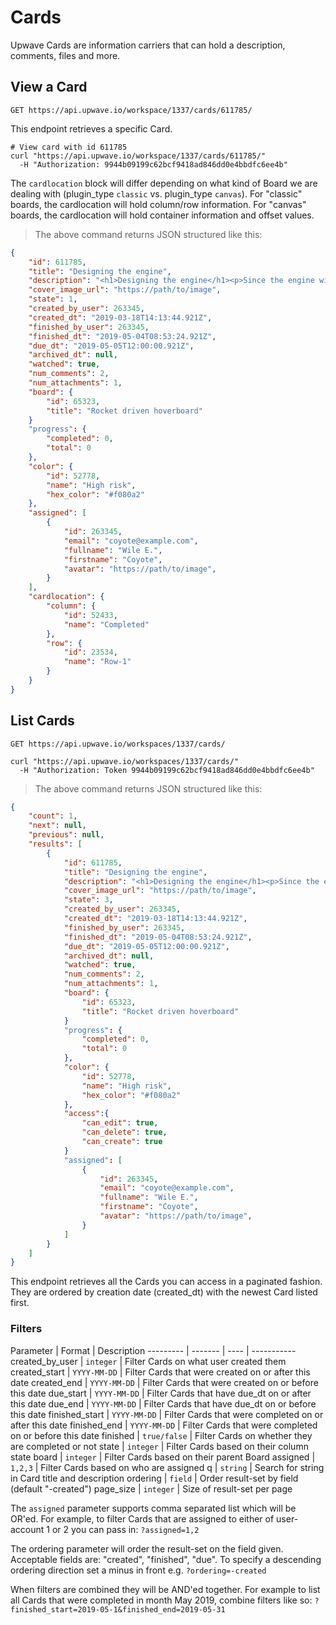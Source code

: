 # Cards

Upwave Cards are information carriers that can hold a description, comments, files and more.


## View a Card

`GET https://api.upwave.io/workspace/1337/cards/611785/`

This endpoint retrieves a specific Card.

```shell
# View card with id 611785
curl "https://api.upwave.io/workspace/1337/cards/611785/"
  -H "Authorization: 9944b09199c62bcf9418ad846dd0e4bbdfc6ee4b"
```

The `cardlocation` block will differ depending on what kind of Board we are dealing with (plugin_type `classic` vs. plugin_type `canvas`).
For "classic" boards, the cardlocation will hold column/row information. For "canvas" boards, the cardlocation will hold container information and offset values.

> The above command returns JSON structured like this:

```json
{
    "id": 611785,
    "title": "Designing the engine",
    "description": "<h1>Designing the engine</h1><p>Since the engine will run on Thorium, we need to ...</p>",
    "cover_image_url": "https://path/to/image",
    "state": 1,
    "created_by_user": 263345,
    "created_dt": "2019-03-18T14:13:44.921Z",
    "finished_by_user": 263345,
    "finished_dt": "2019-05-04T08:53:24.921Z",
    "due_dt": "2019-05-05T12:00:00.921Z",
    "archived_dt": null,
    "watched": true,
    "num_comments": 2,
    "num_attachments": 1,
    "board": {
        "id": 65323,
        "title": "Rocket driven hoverboard"
    }
    "progress": {
        "completed": 0,
        "total": 0
    },
    "color": {
        "id": 52778,
        "name": "High risk",
        "hex_color": "#f080a2"
    },
    "assigned": [
        {
            "id": 263345,
            "email": "coyote@example.com",
            "fullname": "Wile E.",
            "firstname": "Coyote",
            "avatar": "https://path/to/image",
        }
    ],
    "cardlocation": {
        "column": {
            "id": 52433,
            "name": "Completed"
        },
        "row": {
            "id": 23534,
            "name": "Row-1"
        }
    }
}
```


## List Cards

`GET https://api.upwave.io/workspaces/1337/cards/`

```shell
curl "https://api.upwave.io/workspaces/1337/cards/"
  -H "Authorization: Token 9944b09199c62bcf9418ad846dd0e4bbdfc6ee4b"
```

> The above command returns JSON structured like this:

```json
{
    "count": 1,
    "next": null,
    "previous": null,
    "results": [
        {
            "id": 611785,
            "title": "Designing the engine",
            "description": "<h1>Designing the engine</h1><p>Since the engine will run on Thorium, we need to ...</p>",
            "cover_image_url": "https://path/to/image",
            "state": 3,
            "created_by_user": 263345,
            "created_dt": "2019-03-18T14:13:44.921Z",
            "finished_by_user": 263345,
            "finished_dt": "2019-05-04T08:53:24.921Z",
            "due_dt": "2019-05-05T12:00:00.921Z",
            "archived_dt": null,
            "watched": true,
            "num_comments": 2,
            "num_attachments": 1,
            "board": {
                "id": 65323,
                "title": "Rocket driven hoverboard"
            }
            "progress": {
                "completed": 0,
                "total": 0
            },
            "color": {
                "id": 52778,
                "name": "High risk",
                "hex_color": "#f080a2"
            },
            "access":{
                "can_edit": true,
                "can_delete": true,
                "can_create": true
            }
            "assigned": [
                {
                    "id": 263345,
                    "email": "coyote@example.com",
                    "fullname": "Wile E.",
                    "firstname": "Coyote",
                    "avatar": "https://path/to/image",
                }
            ]
        }
    ]
}
```

This endpoint retrieves all the Cards you can access in a paginated fashion.
They are ordered by creation date (created_dt) with the newest Card listed first.

### Filters

Parameter | Format | Description
--------- | ------- | ---- | -----------
created_by_user | `integer` | Filter Cards on what user created them
created_start | `YYYY-MM-DD` | Filter Cards that were created on or after this date
created_end | `YYYY-MM-DD` | Filter Cards that were created on or before this date
due_start | `YYYY-MM-DD` | Filter Cards that have due_dt on or after this date
due_end | `YYYY-MM-DD` | Filter Cards that have due_dt on or before this date
finished_start | `YYYY-MM-DD` | Filter Cards that were completed on or after this date
finished_end | `YYYY-MM-DD` | Filter Cards that were completed on or before this date
finished | `true/false` | Filter Cards on whether they are completed or not
state | `integer` | Filter Cards based on their column state
board | `integer` | Filter Cards based on their parent Board
assigned | `1,2,3` | Filter Cards based on who are assigned
q | `string` | Search for string in Card title and description
ordering | `field` | Order result-set by field (default "-created")
page_size | `integer` | Size of result-set per page

The `assigned` parameter supports comma separated list which will be OR'ed.
For example, to filter Cards that are assigned to either of user-account 1 or 2 you can pass in:
`?assigned=1,2`

The ordering parameter will order the result-set on the field given. Acceptable fields are:
"created", "finished", "due". To specify a descending ordering direction set a minus in front e.g. `?ordering=-created`

When filters are combined they will be AND'ed together. For example to list all Cards that were
completed in month May 2019, combine filters like so: `?finished_start=2019-05-1&finished_end=2019-05-31`
